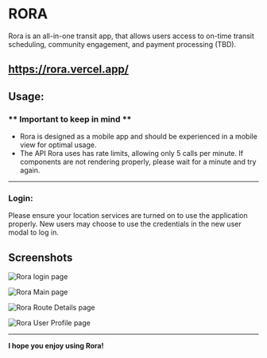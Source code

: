 # RORA

Rora is an all-in-one transit app, that allows users access to on-time transit scheduling, community engagement, and payment processing (TBD).

https://rora.vercel.app/
---

## Usage:

### ** Important to keep in mind **

 - Rora is designed as a mobile app and should be experienced in a mobile view for optimal usage.
 - The API Rora uses has rate limits, allowing only 5 calls per minute. If components are not rendering properly, please wait for a minute and try again.

---

### Login:

Please ensure your location services are turned on to use the application properly. New users may choose to use the credentials in the new user modal to log in.

## Screenshots
![Rora login page](https://github.com/SobczakL/rora/assets/36972429/d7c7e031-6fdf-4ead-834c-5a430baee9b1)

![Rora Main page](https://github.com/SobczakL/rora/assets/36972429/f7dc2669-c556-4cfa-9e82-00059d97a751)

![Rora Route Details page](https://github.com/SobczakL/rora/assets/36972429/6c048339-f4ab-489a-82d8-816a4b912a43)

![Rora User Profile page](https://github.com/SobczakL/rora/assets/36972429/8b6b8a45-0c0d-4e6f-adea-9f7acab1accc)


---

**I hope you enjoy using Rora!**
